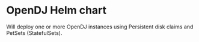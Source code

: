# OpenDJ Helm chart

Will deploy one or more OpenDJ instances using Persistent disk claims
and PetSets (StatefulSets). 
